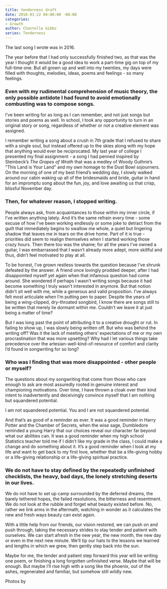 ```yaml
---
title: tenderness draft
date: 2018-01-22 04:00:00 -08:00
categories:
- Growth
author: Chantelle Gibbs
series: Tenderness
---
```


The last song I wrote was in 2016.

The year before that I had only successfully finished two, as that was the year I thought it would be a good idea to work a part-time gig on top of my full-time one. But all grown up and well into my twenties, my days were filled with thoughts, melodies, ideas, poems and feelings - so many feelings. 
### Even with my rudimental comprehension of music theory, the only possible antidote I had found to avoid emotionally combusting was to compose songs.

I’ve been writing for as long as I can remember, and not just songs but stories and poems as well. In school, I took any opportunity to turn in an original story or song, regardless of whether or not a creative element was assigned.

I remember writing a song about a crush in 7th grade that I refused to share with a single soul, but instead offered up to the skies along with my hope that anything would ever be reciprocated. My last year of college I presented my final assignment - a song I had penned inspired by Steinbeck’s _The Grapes of Wrath_ that was a medley of Woody Guthrie’s "This Land is Your Land" and my own homage to the Dust Bowl sojourners. On the morning of one of my best friend’s wedding day, I slowly walked around our cabin waking up all of the bridesmaids and bride, guitar in hand for an impromptu song about the fun, joy, and love awaiting us that crisp, blissful November day.

### Then, for whatever reason, I stopped writing.

People always ask, from acquaintances to those within my inner circle, if I’ve written anything lately. And it’s the same refrain every time - some excuse of how I’ve been working endlessly or some joke to detract from the guilt that immediately begins to swallow me whole, a quiet but lingering shadow that leaves me in tears on the drive home. Part of it is true - priorities did seem to realign themselves when I started working those crazy hours. Then there too was the shame; for all the years I’ve owned a guitar, I was embarrassed that I wasn’t already more adept, more skillful and thus, didn’t feel motivated to play at all.

To be honest, I’ve grown restless towards the question because I’ve shrunk defeated by the answer. A friend once lovingly prodded deeper, after I had disappointed myself yet again when that infamous question had come around. She wondered if perhaps I wasn’t writing songs because it had become something I truly wasn’t interested in anymore. But that notion didn’t sit well with me, while a generous and valid proposition. I’ve always felt most articulate when I’m putting pen to paper. Despite the years of being a wing-clipped, dry-throated songbird, I know there are songs still to be written that merely lie dormant within me. Couldn’t we leave it at just being a matter of time?

But I was long past the point of attributing it to a creative drought or rut. In failing to show up, I was slowly being written off. But who was behind the writing off? Was it the lack of meeting others’ expectations of me or my own procrastination that was more upsetting? Why had I let various things take precedence over the artesian-well-kind-of-resource of comfort and clarity I’d found in songwriting for so long? 

### Who was I finding that was more disappointed - other people or myself?

The questions about my songwriting that come from those who care enough to ask are most assuredly rooted in genuine interest and championing motivations. Over time, I have thrown a cloak over their kind intent to inadvertently and deceivingly convince myself that I am nothing but squandered potential.

I am not squandered potential. You and I are not squandered potential.

And that’s as good of a reminder as ever. It was a good reminder in Harry Potter and the Chamber of Secrets, when the wise sage, Dumbledore reminded a young Harry that our choices reveal our character far beyond what our abilities can. It was a good reminder when my high school Statistics teacher told me if I didn’t like my grade in the class, I could make a change and do something about it. It’s a good reminder when I look at my life and want to get back to my first love, whether that be a life-giving hobby or a life-giving relationship or a life-giving spiritual practice.

### We do not have to stay defined by the repeatedly unfinished checklists, the heavy, bad days, the lonely stretching deserts in our lives. 
We do not have to set up camp surrounded by the deferred dreams, the barely tethered hopes, the failed resolutions, the bitterness and resentment. We do not look at the rubble and forget what beauty existed before. No, rather we link arms in the aftermath, watching in wonder as it calculates the new and fresh ways beauty can exist again.

With a little help from our friends, our vision restored, we can push on and push through, taking the necessary strides to stay tender and patient with ourselves. We can start afresh in the new year, the new month, the new day or even in the next new minute. We’ll tip our hats to the lessons we learned and lengths in which we grew, then gently step back into the sun.

Maybe for me, the tender and patient step forward this year will be writing one poem, or finishing a long forgotten unfinished verse. Maybe that will be enough. But maybe I’ll rise high with a song like the phoenix, out of the ashes, regenerated and familiar, but somehow still wildly new.

Photos by